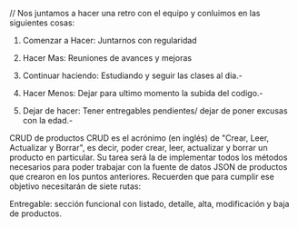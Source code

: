 // Nos juntamos a hacer una retro con el equipo y conluimos en las siguientes cosas:

1. Comenzar a Hacer: Juntarnos con regularidad

2. Hacer Mas: Reuniones de avances y mejoras

3. Continuar haciendo: Estudiando y seguir las clases al dia.-

4. Hacer Menos: Dejar para ultimo momento la subida del codigo.-

5. Dejar de hacer: Tener entregables pendientes/ dejar de poner excusas con la edad.-


CRUD de productos
CRUD es el acrónimo (en inglés) de "Crear, Leer, Actualizar y Borrar", es decir, poder crear,
leer, actualizar y borrar un producto en particular.
Su tarea será la de implementar todos los métodos necesarios para poder trabajar con
la fuente de datos JSON de productos que crearon en los puntos anteriores.
Recuerden que para cumplir ese objetivo necesitarán de siete rutas:



Entregable: sección funcional con listado, detalle, alta, modificación y baja de productos.